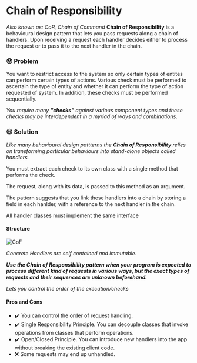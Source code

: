 # Chain of Responsibility
*Also known as: CoR, Chain of Command*
**Chain of Responsibility** is a behavioural design pattern that lets you pass requests along a chain of handlers. Upon receiving a request each handler decides either to process the request or to pass it to the next handler in the chain.

### :worried: Problem

You want to restrict access to the system so only certain types of entites can perform certain types of actions. Various check must be performed to ascertain the type of entity and whether it can perform the type of action requested of system. In addition, these checks must be performed sequentially.

*You require many ***"checks"*** against various component types and these checks may be interdependent in a myriad of ways and combinations.*

### :smiley: Solution

*Like many behavioural design pattterns the ***Chain of Responsibility*** relies on transforming particular behaviours into stand-alone objects called handlers.*

You must extract each check to its own class with a single method that performs the check.

The request, along with its data, is passed to this method as an argument.

The pattern suggests that you link these handlers into a chain by storing a field in each hanlder, with a reference to the next handler in the chain.

All handler classes must implement the same interface


#### Structure
![CoF](/Chapter4/diagrams/chain_of_responsibility.png)

*Concrete Handlers are self contained and immutable.*

***Use the Chain of Responsibility pattern when your program is expected to process different kind of requests in various ways, but the exact types of requests and their sequences are unknown beforehand.***


*Lets you control the order of the execution/checks*

#### Pros and Cons

* :heavy_check_mark: You can control the order of request handling.
* :heavy_check_mark: Single Responsibility Principle. You can decouple classes that invoke operations from classes that perform operations.
* :heavy_check_mark: Open/Closed Principle. You can introduce new handlers into the app without breaking the existing client code.
* :x: Some requests may end up unhandled.


